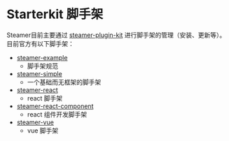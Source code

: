 # Starterkit 脚手架

Steamer目前主要通过 [steamer-plugin-kit](https://github.com/SteamerTeam/steamer-plugin-kit) 进行脚手架的管理（安装、更新等）。目前官方有以下脚手架：

* [steamer-example](https://github.com/SteamerTeam/steamer-example)
	- 脚手架规范
* [steamer-simple](https://github.com/SteamerTeam/steamer-simple)
	- 一个基础而无框架的脚手架
* [steamer-react](https://github.com/SteamerTeam/steamer-react) 
	- react 脚手架
* [steamer-react-component](https://github.com/SteamerTeam/steamer-react-component)
	- react 组件开发脚手架
* [steamer-vue](https://github.com/SteamerTeam/steamer-vue)
	- vue 脚手架
